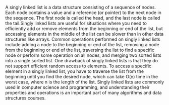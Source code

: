 A singly linked list is a data structure consisting of a sequence of nodes. Each node contains a value and a reference (or pointer) to the next node in the sequence. The first node is called the head, and the last node is called the tail.Singly linked lists are useful for situations where you need to efficiently add or remove elements from the beginning or end of the list, but accessing elements in the middle of the list can be slower than in other data structures like arrays. Common operations performed on singly linked lists include adding a node to the beginning or end of the list, removing a node from the beginning or end of the list, traversing the list to find a specific node or perform some operation on all nodes, and merging two sorted lists into a single sorted list. One drawback of singly linked lists is that they do not support efficient random access to elements. To access a specific element in a singly linked list, you have to traverse the list from the beginning until you find the desired node, which can take O(n) time in the worst case, where n is the length of the list. Singly linked lists are commonly used in computer science and programming, and understanding their properties and operations is an important part of many algorithms and data structures courses.
